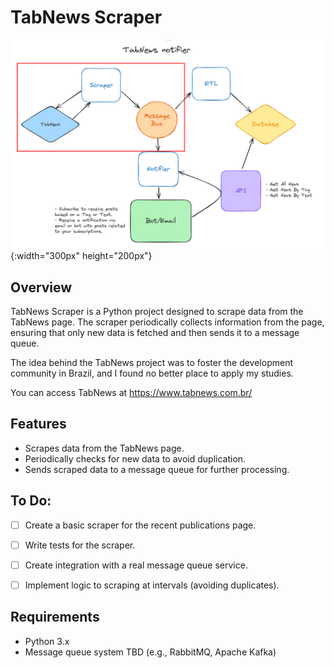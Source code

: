 # TabNews Scraper

![General project architecture focusing on the scraper](assets/tabnews-scraper-archtecture.png){:width="300px" height="200px"}



## Overview

TabNews Scraper is a Python project designed to scrape data from the TabNews page. The scraper periodically collects information from the page, ensuring that only new data is fetched and then sends it to a message queue.

The idea behind the TabNews project was to foster the development community in Brazil, and I found no better place to apply my studies.

You can access TabNews at https://www.tabnews.com.br/

## Features

- Scrapes data from the TabNews page.
- Periodically checks for new data to avoid duplication.
- Sends scraped data to a message queue for further processing.

## To Do:
- [ ] Create a basic scraper for the recent publications page.
- [ ] Write tests for the scraper.
- [ ] Create integration with a real message queue service.
- [ ] Implement logic to scraping at intervals (avoiding duplicates).


## Requirements

- Python 3.x
- Message queue system TBD (e.g., RabbitMQ, Apache Kafka)

